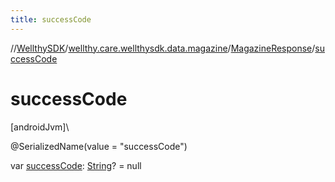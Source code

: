 ```yaml
---
title: successCode
---
```

//[WellthySDK](../../../index.html)/[wellthy.care.wellthysdk.data.magazine](../index.html)/[MagazineResponse](index.html)/[successCode](success-code.html)



# successCode



[androidJvm]\




@SerializedName(value = "successCode")



var [successCode](success-code.html): [String](https://kotlinlang.org/api/latest/jvm/stdlib/kotlin/-string/index.html)? = null




